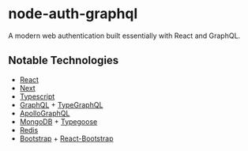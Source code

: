 # node-auth-graphql

A modern web authentication built essentially with React and GraphQL.

## Notable Technologies

- [React](https://reactjs.org)
- [Next](https://nextjs.org)
- [Typescript](https://www.typescriptlang.org)
- [GraphQL](https://graphql.org) + [TypeGraphQL](https://typegraphql.com/)
- [ApolloGraphQL](https://www.apollographql.com)
- [MongoDB](https://www.mongodb.com) + [Typegoose](https://typegoose.github.io/)
- [Redis](https://redis.io)
- [Bootstrap](https://getbootstrap.com/docs/5.0) + [React-Bootstrap](https://react-bootstrap.github.io)
